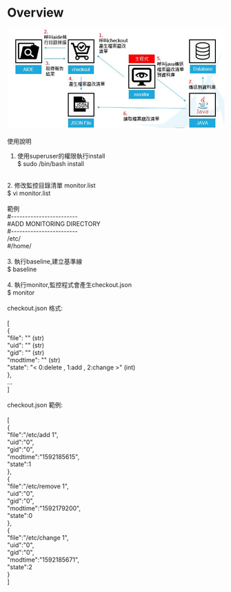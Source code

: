 # Overview <br />
![image](img/overview.JPG?raw=true "Overview") <br />
<br />
使用說明 <br />

1. 使用superuser的權限執行install <br />
$ sudo /bin/bash install <br />
<br />
2. 修改監控目錄清單 monitor.list <br />
$ vi monitor.list <br />
<br />
範例 <br />
#------------------------ <br />
#ADD MONITORING DIRECTORY <br />
#------------------------ <br />
/etc/ <br />
#/home/ <br />
<br />
3. 執行baseline,建立基準線 <br />
$ baseline <br />
<br />
4. 執行monitor,監控程式會產生checkout.json <br />
$ monitor <br />
<br />
checkout.json 格式: <br />
<br />
[ <br />
{ <br />
   "file": "<file path>" (str) <br />
   "uid": "<uid>" (str) <br />
   "gid": "<gid>" (str) <br />
   "modtime": "<unix time(s)>" (str) <br />
   "state": "< 0:delete , 1:add , 2:change >" (int) <br />
}, <br />
… <br />
]<br />
<br />
checkout.json 範例: <br />
<br />
[ <br />
   { <br />
      "file":"/etc/add 1", <br />
      "uid":"0", <br />
      "gid":"0", <br />
      "modtime":"1592185615", <br />
      "state":1 <br />
   }, <br />
   { <br />
      "file":"/etc/remove 1", <br />
      "uid":"0", <br />
      "gid":"0", <br />
      "modtime":"1592179200", <br />
      "state":0 <br />
   }, <br />
   { <br />
      "file":"/etc/change 1", <br />
      "uid":"0", <br />
      "gid":"0", <br />
      "modtime":"1592185671", <br />
      "state":2 <br />
   } <br />
] <br />